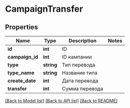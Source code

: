 # CampaignTransfer

## Properties
Name | Type | Description | Notes
------------ | ------------- | ------------- | -------------
**id** | **int** | ID | 
**campaign_id** | **int** | ID кампании | 
**type** | **string** | Тип перевода | 
**type_name** | **string** | Название типа | 
**create_date** | **int** | Дата перевода | 
**transfer** | **int** | Сумма перевода | 

[[Back to Model list]](../README.md#documentation-for-models) [[Back to API list]](../README.md#documentation-for-api-endpoints) [[Back to README]](../README.md)


